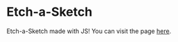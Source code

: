 # Etch-a-Sketch
Etch-a-Sketch made with JS! You can visit the page [here](https://grbenjamin.github.io/etch-a-sketch/).
